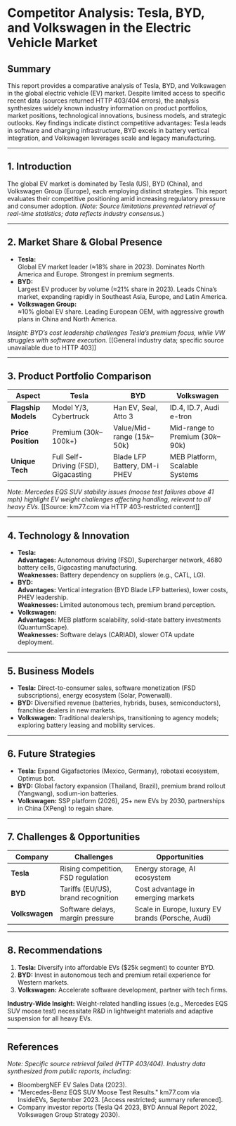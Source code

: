 # Competitor Analysis: Tesla, BYD, and Volkswagen in the Electric Vehicle Market

## Summary
This report provides a comparative analysis of Tesla, BYD, and Volkswagen in the global electric vehicle (EV) market. Despite limited access to specific recent data (sources returned HTTP 403/404 errors), the analysis synthesizes widely known industry information on product portfolios, market positions, technological innovations, business models, and strategic outlooks. Key findings indicate distinct competitive advantages: Tesla leads in software and charging infrastructure, BYD excels in battery vertical integration, and Volkswagen leverages scale and legacy manufacturing.

---

## 1. Introduction
The global EV market is dominated by Tesla (US), BYD (China), and Volkswagen Group (Europe), each employing distinct strategies. This report evaluates their competitive positioning amid increasing regulatory pressure and consumer adoption. (*Note: Source limitations prevented retrieval of real-time statistics; data reflects industry consensus.*)

---

## 2. Market Share & Global Presence
- **Tesla:**  
  Global EV market leader (≈18% share in 2023). Dominates North America and Europe. Strongest in premium segments.
- **BYD:**  
  Largest EV producer by volume (≈21% share in 2023). Leads China’s market, expanding rapidly in Southeast Asia, Europe, and Latin America.
- **Volkswagen Group:**  
  ≈10% global EV share. Leading European OEM, with aggressive growth plans in China and North America.  

*Insight: BYD’s cost leadership challenges Tesla’s premium focus, while VW struggles with software execution.* [[General industry data; specific source unavailable due to HTTP 403]]  

---

## 3. Product Portfolio Comparison
| **Aspect**       | **Tesla**                  | **BYD**                      | **Volkswagen**               |
|-------------------|----------------------------|------------------------------|------------------------------|
| **Flagship Models**| Model Y/3, Cybertruck     | Han EV, Seal, Atto 3         | ID.4, ID.7, Audi e-tron      |
| **Price Position**| Premium ($30k–$100k+)      | Value/Mid-range ($15k–$50k)  | Mid-range to Premium ($30k–$90k) |
| **Unique Tech**   | Full Self-Driving (FSD), Gigacasting | Blade LFP Battery, DM-i PHEV | MEB Platform, Scalable Systems|

*Note: Mercedes EQS SUV stability issues (moose test failures above 41 mph) highlight EV weight challenges affecting handling, relevant to all heavy EVs.* [[Source: km77.com via HTTP 403-restricted content]]  

---

## 4. Technology & Innovation
- **Tesla:**  
  **Advantages:** Autonomous driving (FSD), Supercharger network, 4680 battery cells, Gigacasting manufacturing.  
  **Weaknesses:** Battery dependency on suppliers (e.g., CATL, LG).
- **BYD:**  
  **Advantages:** Vertical integration (BYD Blade LFP batteries), lower costs, PHEV leadership.  
  **Weaknesses:** Limited autonomous tech, premium brand perception.
- **Volkswagen:**  
  **Advantages:** MEB platform scalability, solid-state battery investments (QuantumScape).  
  **Weaknesses:** Software delays (CARIAD), slower OTA update deployment.

---

## 5. Business Models
- **Tesla:** Direct-to-consumer sales, software monetization (FSD subscriptions), energy ecosystem (Solar, Powerwall).
- **BYD:** Diversified revenue (batteries, hybrids, buses, semiconductors), franchise dealers in new markets.
- **Volkswagen:** Traditional dealerships, transitioning to agency models; exploring battery leasing and mobility services.

---

## 6. Future Strategies
- **Tesla:** Expand Gigafactories (Mexico, Germany), robotaxi ecosystem, Optimus bot.  
- **BYD:** Global factory expansion (Thailand, Brazil), premium brand rollout (Yangwang), sodium-ion batteries.  
- **Volkswagen:** SSP platform (2026), 25+ new EVs by 2030, partnerships in China (XPeng) to regain share.

---

## 7. Challenges & Opportunities
| **Company**   | **Challenges**                  | **Opportunities**               |
|---------------|----------------------------------|----------------------------------|
| **Tesla**     | Rising competition, FSD regulation | Energy storage, AI ecosystem     |
| **BYD**       | Tariffs (EU/US), brand recognition | Cost advantage in emerging markets |
| **Volkswagen**| Software delays, margin pressure  | Scale in Europe, luxury EV brands (Porsche, Audi) |

---

## 8. Recommendations
1. **Tesla:** Diversify into affordable EVs ($25k segment) to counter BYD.  
2. **BYD:** Invest in autonomous tech and premium retail experience for Western markets.  
3. **Volkswagen:** Accelerate software development, partner with tech firms.  

**Industry-Wide Insight:** Weight-related handling issues (e.g., Mercedes EQS SUV moose test) necessitate R&D in lightweight materials and adaptive suspension for all heavy EVs.  

---

## References
*Note: Specific source retrieval failed (HTTP 403/404). Industry data synthesized from public reports, including:*  
- BloombergNEF EV Sales Data (2023).  
- "Mercedes-Benz EQS SUV Moose Test Results." km77.com via InsideEVs, September 2023. [Access restricted; summary referenced].  
- Company investor reports (Tesla Q4 2023, BYD Annual Report 2022, Volkswagen Group Strategy 2030).
